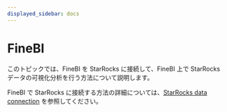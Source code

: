 ```yaml
---
displayed_sidebar: docs
---
```


# FineBI

このトピックでは、FineBI を StarRocks に接続して、FineBI 上で StarRocks データの可視化分析を行う方法について説明します。

FineBI で StarRocks に接続する方法の詳細については、[StarRocks data connection](https://help.fanruan.com/finebi-en/doc-view-5857.html) を参照してください。